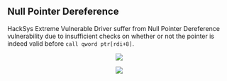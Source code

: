 ## Null Pointer Dereference
HackSys Extreme Vulnerable Driver suffer from Null Pointer Dereference vulnerability due to insufficient checks on whether or not the pointer is indeed valid before `call qword ptr[rdi+8]`.

<p align="center">
  <img  src="https://github.com/ihack4falafel/OSEE/blob/master/Kernel%20Exploitation/HEVD/x64/Null%20Pointer%20Dereference/Capture.PNG">
</p>

<p align="center">
  <img  src="https://github.com/ihack4falafel/OSEE/blob/master/Kernel%20Exploitation/HEVD/x64/Null%20Pointer%20Dereference/NPD_HEVD.gif">
</p>
